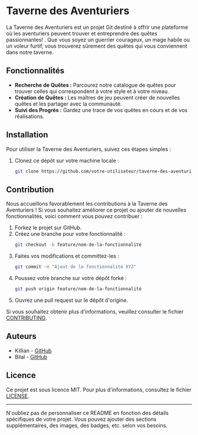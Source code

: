 # Taverne des Aventuriers

La Taverne des Aventuriers est un projet Git destiné à offrir une plateforme où les aventuriers peuvent trouver et entreprendre des quêtes passionnantes! . Que vous soyez un guerrier courageux, un mage habile ou un voleur furtif, vous trouverez sûrement des quêtes qui vous conviennent dans notre taverne.

## Fonctionnalités

- **Recherche de Quêtes :** Parcourez notre catalogue de quêtes pour trouver celles qui correspondent à votre style et à votre niveau.
- **Création de Quêtes :** Les maîtres de jeu peuvent créer de nouvelles quêtes et les partager avec la communauté.
- **Suivi des Progrès :** Gardez une trace de vos quêtes en cours et de vos réalisations.

## Installation

Pour utiliser la Taverne des Aventuriers, suivez ces étapes simples :

1. Clonez ce dépôt sur votre machine locale :
   ```bash
   git clone https://github.com/votre-utilisateur/taverne-des-aventuriers.git
   ```

## Contribution

Nous accueillons favorablement les contributions à la Taverne des Aventuriers ! Si vous souhaitez améliorer ce projet ou ajouter de nouvelles fonctionnalités, voici comment vous pouvez contribuer :

1. Forkez le projet sur GitHub.
2. Créez une branche pour votre fonctionnalité :
   ```bash
   git checkout -b feature/nom-de-la-fonctionnalité
   ```
3. Faites vos modifications et committez-les :
   ```bash
   git commit -m "Ajout de la fonctionnalité XYZ"
   ```
4. Poussez votre branche sur votre dépôt forké :
   ```bash 
   git push origin feature/nom-de-la-fonctionnalité
   ```
5. Ouvrez une pull request sur le dépôt d'origine.

Si vous souhaitez obtenir plus d'informations, veuillez consulter le fichier [CONTRIBUTING](CONTRIBUTING).

## Auteurs

- Killian - [GitHub](https://github.com/Kiikx)
- Bilal - [GitHub](https://github.com/amarabilal)

## Licence

Ce projet est sous licence MIT. Pour plus d'informations, consultez le fichier [LICENSE](LICENSE).

---

N'oubliez pas de personnaliser ce README en fonction des détails spécifiques de votre projet. Vous pouvez ajouter des sections supplémentaires, des images, des badges, etc. selon vos besoins.